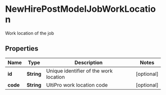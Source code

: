 

# NewHirePostModelJobWorkLocation

Work location of the job

## Properties

| Name | Type | Description | Notes |
|------------ | ------------- | ------------- | -------------|
|**id** | **String** | Unique identifier of the work location |  [optional] |
|**code** | **String** | UltiPro work location code |  [optional] |



